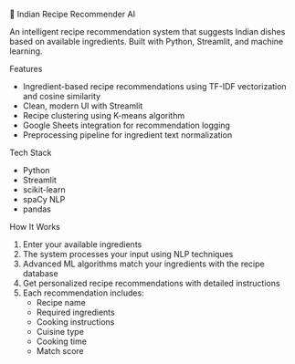 🍲 Indian Recipe Recommender AI

An intelligent recipe recommendation system that suggests Indian dishes based on available ingredients. Built with Python, Streamlit, and machine learning.

Features
- Ingredient-based recipe recommendations using TF-IDF vectorization and cosine similarity
- Clean, modern UI with Streamlit
- Recipe clustering using K-means algorithm
- Google Sheets integration for recommendation logging
- Preprocessing pipeline for ingredient text normalization

Tech Stack
- Python
- Streamlit
- scikit-learn
- spaCy NLP
- pandas


How It Works
1. Enter your available ingredients
2. The system processes your input using NLP techniques
3. Advanced ML algorithms match your ingredients with the recipe database
4. Get personalized recipe recommendations with detailed instructions
5. Each recommendation includes:
   - Recipe name
   - Required ingredients
   - Cooking instructions
   - Cuisine type
   - Cooking time
   - Match score
